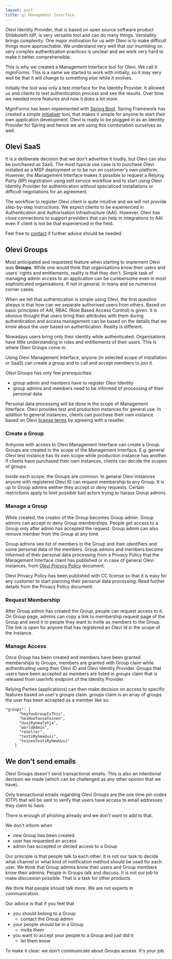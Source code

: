 ```yaml
---
layout: post
title: g) Management Interface
---
```

Olevi Identity Provider, that is based on open source software product Shibboleth IdP, is very versatile tool and can do many things. Verstaility brings complexity. One major motivation for us with Olevi is to make difficult things more approachable. We understand very well that our mumbling on very complex authentication practices is unclear and we work very hard to make it better comprehensible.

This is why we created a Management Interface tool for Olevi. We call it _mgmForms_. This is a name we started to work with initially, so it may very well be that it will change to something else while it evolves.

Initially the tool was only a test interface for the Identity Provider. It allowed us and clients to test authentication process and see the results. Over time we needed more features and now it does a lot more.

MgmForms has been implemented with [Spring Boot](https://spring.io/projects/spring-boot). Spring Framework has created a simple [initialiser](https://start.spring.io/;) tool, that makes it simple for anyone to start their own application development. Olevi is ready to be plugged in as an Identity Provider for Spring and hence we are using this combination ourselves as well.

## Olevi SaaS

It is a deliberate decision that we don't advertise it loudly, but Olevi can also be purchased as SaaS. The most typical use case is to purchase Olevi installed as a MSP deployment or to be run on customer's own platform. However, the Management Interface makes it possible to request a Relying Party (RP) registration using self service workflow and to start using Olevi Identity Provider for authentication without specialiced installations or difficult negotiations for an agreement.

The workflow to register Olevi client is quite intuitive and we will not provide step-by-step instructions. We expect clients to be experienced in Authentication and Authorisation Infrastructure (AAI). However, Olevi has close connections to support providers that can help in integrations to AAI even if client is not be that experienced in the field.

Feel free to [contact](https://www.weare.fi/en/contact-page/) if further advice should be needed.

## Olevi Groups

Most anticipated and requested feature when starting to implement Olevi was **Groups**. While one would think that organisations know their users and users' rights and entitlements, reality is that they don't. Simple task of managing admin access to an application can be cumbersome even in most sophisticated organisations. If not in general, in many and so numerous corner cases.

When we tell that authentication is simple using Olevi, the first question always is that how can we separate authorised users from others. Based on basic principles of AAI, RBAC (Role Based Access Control) is given. It is obvious thought that users bring their attributes with them during authentication and access management can be based on the details that we know about the user based on authentication. Reality is different.

Nowadays users bring only their identity while authenticated. Organisations have little understanding in roles and entitlements of their users. This is where Olevi Groups come in.

Using Olevi Management Interface, anyone (in selected scope of installation or SaaS) can create a group and to call and accept members to join it.

Olevi Groups has only few prerequicities:

* group admin and members have to register Olevi Identity
* group admins and members need to be informed of processing of their personal data

Personal data processing will be done in the scope of Management Interface. Olevi provides test and production instances for general use. In addition to general instances, clients can purchase their own instance based on Olevi [license terms](https://www.olevi.fi/Olevi-License-Terms.md) by agreeing with a reseller.

### Create a Group

Anhyone with access to Olevi Management Interface can create a Group. Groups are created in the scope of the Management Interface. E.g. general Olevi test instance has its own scope while production instance has another. If clients have purchased their own instances, clients can decide the scopes of groups.

Inside each scope, the Groups are common. In general Olevi instances anyone with registered Olevi ID can request membership to any Group. It is up to Group admins wether they accept or deny requests. Certain restrictions apply to limit possible bad actors trying to harass Group admins.

### Manage a Group

While created, the creator of the Group becomes Group admin. Group admins can accept or deny Group memberships. People get access to a Group only after admin has accepted the request. Group admin can also remove member from the Group at any time.

Group admins see list of members in the Group and their identifiers and some personal data of the members. Group admins and members become informed of their personal data processing from a Privacy Policy that the Management Interface client has published or in case of general Olevi instances, from [Olevi Pricvcy Policy](https://www.olevi.fi/tietosuoja) document.

Olevi Privacy Policy has been published with CC license so that it is easy for any customer to start planning their personal data processing. Read further details from the Privacy Policy document.

### Request Membership

After Group admin has created the Group, people can request access to it. On Group page, admins can copy a link to membership request page of the Group and send it to people they want to invite as members to the Group. The link is open for anyone that has registered an Olevi Id in the scope of the instance.

### Manage Access

Once Group has been created and members have been granted memberships to Groups, members are granted with Group claim while authenticating using their Olevi ID and Olevi Identity Provider. Groups that users have been accepted as members are listed in _groups_ claim that is released from userInfo endpoint of the Identity Provider.

Relying Parties (applications) can then make decision on access to specific features based on user's _groups_ claim. _groups_ claim is an array of groups the user has been accepted as a member like so:

    "groups": [
          "heyYouGroupIsThis",
          "heiHooTassaToinen",
          "UusiRyhmaTyhja",
          "worldAdmin",
          "reSeller",
          "testiRyhmaUusi",
          "toinenTestiRyhmaUusi"
        ]

## We don't send emails

Olevi Groups doesn't send transactional emails. This is also an intentional decision we made (which can be challenged as any other opinion that we have).

Only transactional emails regarding Olevi Groups are the one time pin codes (OTP) that will be sent to verify that users have access to email addresses they claim to have.

There is enough of phishing already and we don't want to add to that.

We don't inform when

* new Group has been created
* user has requested an access
* admin has accepted or denied access to a Group

Our principle is that people talk to each other. It is not our task to decide what channel or what kind of notification method should be used for each user. We think that Group admins know their users and Group members know their admins. People in Groups talk and discuss. It is not our job to make discussion possible. That is a task for other products.

We think that people should talk more. We are not experts in communication.

Our advice is that if you feel that

* you should belong to a Group
    * contact the Group admin
* your people should be in a Group
    * invite them
* you want to accept your people to a Group and just did it
    * let them know

To make it clear: we don't communicate about Groups access. It's your job.